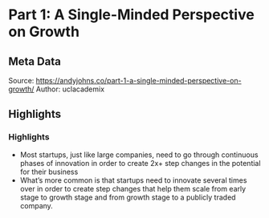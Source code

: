 # Part 1: A Single-Minded Perspective on Growth

## Meta Data

Source:  https://andyjohns.co/part-1-a-single-minded-perspective-on-growth/ 
Author: uclacademix

## Highlights

### Highlights

- Most startups, just like large companies, need to go through continuous phases of innovation in order to create 2x+ step changes in the potential for their business
- What’s more common is that startups need to innovate several times over in order to create step changes that help them scale from early stage to growth stage and from growth stage to a publicly traded company.
